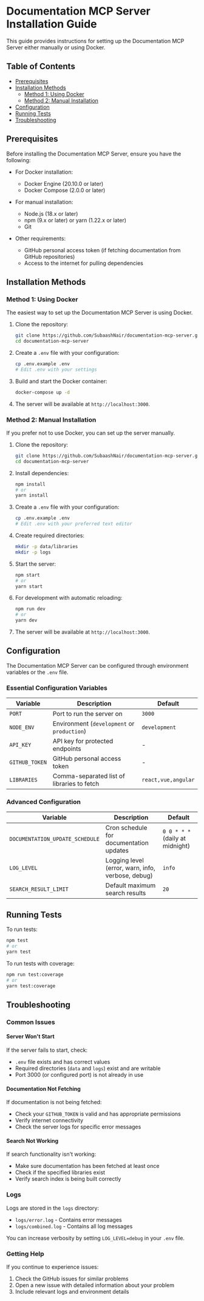 # Documentation MCP Server Installation Guide

This guide provides instructions for setting up the Documentation MCP Server either manually or using Docker.

## Table of Contents

- [Prerequisites](#prerequisites)
- [Installation Methods](#installation-methods)
  - [Method 1: Using Docker](#method-1-using-docker)
  - [Method 2: Manual Installation](#method-2-manual-installation)
- [Configuration](#configuration)
- [Running Tests](#running-tests)
- [Troubleshooting](#troubleshooting)

## Prerequisites

Before installing the Documentation MCP Server, ensure you have the following:

- For Docker installation:
  - Docker Engine (20.10.0 or later)
  - Docker Compose (2.0.0 or later)
  
- For manual installation:
  - Node.js (18.x or later)
  - npm (9.x or later) or yarn (1.22.x or later)
  - Git

- Other requirements:
  - GitHub personal access token (if fetching documentation from GitHub repositories)
  - Access to the internet for pulling dependencies

## Installation Methods

### Method 1: Using Docker

The easiest way to set up the Documentation MCP Server is using Docker.

1. Clone the repository:
   ```bash
   git clone https://github.com/SubaashNair/documentation-mcp-server.git
   cd documentation-mcp-server
   ```

2. Create a `.env` file with your configuration:
   ```bash
   cp .env.example .env
   # Edit .env with your settings
   ```

3. Build and start the Docker container:
   ```bash
   docker-compose up -d
   ```

4. The server will be available at `http://localhost:3000`.

### Method 2: Manual Installation

If you prefer not to use Docker, you can set up the server manually.

1. Clone the repository:
   ```bash
   git clone https://github.com/SubaashNair/documentation-mcp-server.git
   cd documentation-mcp-server
   ```

2. Install dependencies:
   ```bash
   npm install
   # or
   yarn install
   ```

3. Create a `.env` file with your configuration:
   ```bash
   cp .env.example .env
   # Edit .env with your preferred text editor
   ```

4. Create required directories:
   ```bash
   mkdir -p data/libraries
   mkdir -p logs
   ```

5. Start the server:
   ```bash
   npm start
   # or
   yarn start
   ```

6. For development with automatic reloading:
   ```bash
   npm run dev
   # or
   yarn dev
   ```

7. The server will be available at `http://localhost:3000`.

## Configuration

The Documentation MCP Server can be configured through environment variables or the `.env` file.

### Essential Configuration Variables

| Variable | Description | Default |
|----------|-------------|---------|
| `PORT` | Port to run the server on | `3000` |
| `NODE_ENV` | Environment (`development` or `production`) | `development` |
| `API_KEY` | API key for protected endpoints | - |
| `GITHUB_TOKEN` | GitHub personal access token | - |
| `LIBRARIES` | Comma-separated list of libraries to fetch | `react,vue,angular` |

### Advanced Configuration

| Variable | Description | Default |
|----------|-------------|---------|
| `DOCUMENTATION_UPDATE_SCHEDULE` | Cron schedule for documentation updates | `0 0 * * *` (daily at midnight) |
| `LOG_LEVEL` | Logging level (error, warn, info, verbose, debug) | `info` |
| `SEARCH_RESULT_LIMIT` | Default maximum search results | `20` |

## Running Tests

To run tests:

```bash
npm test
# or
yarn test
```

To run tests with coverage:

```bash
npm run test:coverage
# or
yarn test:coverage
```

## Troubleshooting

### Common Issues

#### Server Won't Start

If the server fails to start, check:
- `.env` file exists and has correct values
- Required directories (`data` and `logs`) exist and are writable
- Port 3000 (or configured port) is not already in use

#### Documentation Not Fetching

If documentation is not being fetched:
- Check your `GITHUB_TOKEN` is valid and has appropriate permissions
- Verify internet connectivity
- Check the server logs for specific error messages

#### Search Not Working

If search functionality isn't working:
- Make sure documentation has been fetched at least once
- Check if the specified libraries exist
- Verify search index is being built correctly

### Logs

Logs are stored in the `logs` directory:
- `logs/error.log` - Contains error messages
- `logs/combined.log` - Contains all log messages

You can increase verbosity by setting `LOG_LEVEL=debug` in your `.env` file.

### Getting Help

If you continue to experience issues:
1. Check the GitHub issues for similar problems
2. Open a new issue with detailed information about your problem
3. Include relevant logs and environment details
